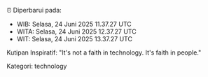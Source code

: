 ⏰ Diperbarui pada:
- WIB: Selasa, 24 Juni 2025 11.37.27 UTC
- WITA: Selasa, 24 Juni 2025 12.37.27 UTC
- WIT: Selasa, 24 Juni 2025 13.37.27 UTC

Kutipan Inspiratif:
"It's not a faith in technology. It's faith in people."


Kategori: technology


